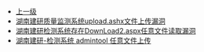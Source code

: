* [上一级](docs/wy876_poc/)
* [湖南建研质量监测系统upload.ashx文件上传漏洞](docs/wy876_poc/%E6%B9%96%E5%8D%97%E5%BB%BA%E7%A0%94%E6%A3%80%E6%B5%8B%E7%B3%BB%E7%BB%9F/%E6%B9%96%E5%8D%97%E5%BB%BA%E7%A0%94%E8%B4%A8%E9%87%8F%E7%9B%91%E6%B5%8B%E7%B3%BB%E7%BB%9Fupload.ashx%E6%96%87%E4%BB%B6%E4%B8%8A%E4%BC%A0%E6%BC%8F%E6%B4%9E.md)
* [湖南建研检测系统存在DownLoad2.aspx任意文件读取漏洞](docs/wy876_poc/%E6%B9%96%E5%8D%97%E5%BB%BA%E7%A0%94%E6%A3%80%E6%B5%8B%E7%B3%BB%E7%BB%9F/%E6%B9%96%E5%8D%97%E5%BB%BA%E7%A0%94%E6%A3%80%E6%B5%8B%E7%B3%BB%E7%BB%9F%E5%AD%98%E5%9C%A8DownLoad2.aspx%E4%BB%BB%E6%84%8F%E6%96%87%E4%BB%B6%E8%AF%BB%E5%8F%96%E6%BC%8F%E6%B4%9E.md)
* [湖南建研-检测系统 admintool 任意文件上传](docs/wy876_poc/%E6%B9%96%E5%8D%97%E5%BB%BA%E7%A0%94%E6%A3%80%E6%B5%8B%E7%B3%BB%E7%BB%9F/%E6%B9%96%E5%8D%97%E5%BB%BA%E7%A0%94-%E6%A3%80%E6%B5%8B%E7%B3%BB%E7%BB%9F%20admintool%20%E4%BB%BB%E6%84%8F%E6%96%87%E4%BB%B6%E4%B8%8A%E4%BC%A0.md)
